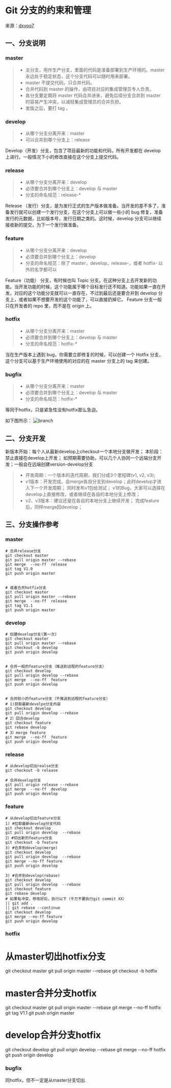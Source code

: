 # Git 分支的约束和管理

来源：[dxyoo7](https://dxyoo7.github.io/2016/09/22/git-branch-manage/)

## 一、分支说明

### master

> * 主分支，用作生产分支，里面的代码是准备部署到生产环境的。master 永远处于稳定状态，这个分支代码可以随时用来部署。
> * master 不提交代码，只合并代码。
> * 合并代码到 master 的操作，由项目对应的集成管理员专人负责。
> * 各分支要定期将 master 代码合并进来，避免后续分支合并到 master 时容易产生冲突，以减轻集成管理员的合并负担。
> * 发版之后，要打 tag 。


### develop

> * 从哪个分支分离开来：master
> * 可以合并到哪个分支上：release

Develop（开发）分支，包含了项目最新的功能和代码，所有开发都在 develop 上进行。一般情况下小的修改直接在这个分支上提交代码。


### release

> * 从哪个分支分离开来：develop
> * 必须要合并到哪个分支上：develop 与 master
> * 分支的命名规范：release-\*

Release （发行）分支，是为发行正式的生产版本做准备。当开发的差不多了，准备发行就可以创建一个发行分支，在这个分支上可以做一些小的 bug 修复，准备发行的元数据，比如版本号，发行日期之类的。这时候，develop 分支可以继续接收新的提交，为下一个发行做准备。


### feature

> * 从哪个分支分离开来：develop
> * 必须要合并到哪个分支上：develop
> * 分支的命名规范：除了 master，develop，release-，或者 hotfix- 以外的名字都可以

Feature（功能） 分支，有时候也叫 Topic 分支。在这种分支上去开发新的功能。当开发功能的时候，这个功能属于哪个目标发行还不知道。功能如果一直在开发，对应的这个功能分支就可以一直存在，不过到最后还是要合并到 develop 分支上，或者如果不想要开发的这个功能了，可以直接扔掉它。
Feature 分支一般只在开发者的 repo 里，而不是在 origin 上。


### hotfix

> * 从哪个分支分离开来：master
> * 必须要合并到哪个分支上：develop 与 master
> * 分支的命名规范：hotfix-\*

当在生产版本上遇到 bug，你需要立即修复的时候，可以创建一个 Hotfix 分支，这个分支可以基于生产环境使用的对应的在 master 分支上的 tag 来创建。


### bugfix

> * 从哪个分支分离开来：master
> * 必须要合并到哪个分支上：develop 与 master
> * 分支的命名规范：hotfix-\*

等同于hotfix，只是紧急性没有hotfix那么急迫。

如下图所示：
![branch](/images/git_branch.png)

## 二、分支开发
新版本开始：每个人从最新develop上checkout一个本地分支做开发；
本阶段：禁止直接在develop上开发； 如预期需要协助，可以几个人协同一个远端分支开发；一般会在远端创建version-develop分支

> * 开发周期：一个版本的迭代周期，我们分成3个里程碑\(v1, v2, v3\);
> * v1版本：开发完成，会merge各自分支到develop；此时develop才进入下一个开发周期； 同时发布v1包给测试； v1的Bug，大家可以选择在develop上直接修改，或者继续在各自的本地分支上修改；
> * v2、v3版本：建议还是在各自的本地分支上继续开发； 完成feature后，同样merge回develop；

## 三、分支操作参考

### master

```
# 合并release分支
git checkout master
git pull origin master --rebase
git merge  --no-ff  release
git tag V1.0
git push origin master


# 或者合并hotfix分支
git checkout master
git pull origin master --rebase
git merge  --no-ff  release
git tag V1.1
git push origin master
```

### develop

```
# 创建develop分支(第一次)
git checkout master
git pull origin master --rebase
git checkout -b develop
git push origin develop


# 合并一般的feature分支（推送到远程的feature分支）
git checkout develop
git pull origin develop --rebase
git merge  --no-ff  feature
git push origin develop


# 合并较小的feature分支（不推送到远程的feature分支）
# 1)获取最新develpo分支内容
git checkout develop
git pull origin develop --rebase
# 2）回合develop
git checkout feature
git rebase develop
# 3）merge feature
git merge  --no-ff  feature
git push origin develop
```

### release

```
# 从develop切出realse分支
git checkout -b release

# 合并develop分支
git pull origin release --rebase
git merge  --no-ff  develop
git push origin develop
```

### feature

```
# 从develop切出feature分支
1) #拉取最新develop分支代码
git checkout develop
git pull origin develop  --rebase
2）#切出新的feature分支
git checkout -b feature
3) #合并到develop(merge)
git checkout develop
git pull origin develop  --rebase
git merge --no-ff feature
git push origin develop

3) #合并到develop(rebase)
git checkout develop
git pull origin develop  --rebase
git checkout feature
git rebase develop
# 如果有冲突，修改好后，执行以下（千万不要执行git commit XX）
|| git add .
|| git rebase --continue
git checkout develop
git merge --no-ff feature
git push origin develop
```

### hotfix

# 从master切出hotfix分支
git checkout master
git pull origin master --rebase
git checkout -b hotfix

# master合并分支hotfix
git checkout master
git pull origin master --rebase
git merge  --no-ff  hotfix
git tag V1.1
git push origin master

# develop合并分支hotfix
git checkout develop
git pull origin develop --rebase
git merge  --no-ff  hotfix
git push origin develop

### bugfix

同hotfix，但不一定是从master分支切出.

